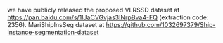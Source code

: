 we have publicly released the proposed VLRSSD dataset at https://pan.baidu.com/s/1IJaCVGvjas3INrpBva4-FQ (extraction code: 2356).
MariShipInsSeg dataset at https://github.com/1032697379/Ship-instance-segmentation-dataset

